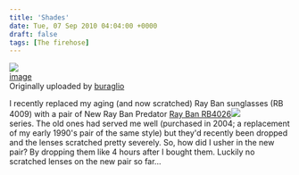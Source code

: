 ```yaml
---
title: 'Shades'
date: Tue, 07 Sep 2010 04:04:00 +0000
draft: false
tags: [The firehose]
---
```


[![](http://farm5.static.flickr.com/4105/4965928620_5f1bb195a5_m.jpg)](http://www.flickr.com/photos/buraglio/4965928620/ "photo sharing")  
[image](http://www.flickr.com/photos/buraglio/4965928620/)  
Originally uploaded by [buraglio](http://www.flickr.com/people/buraglio/)

I recently replaced my aging (and now scratched) Ray Ban sunglasses (RB 4009) with a pair of New Ray Ban Predator [Ray Ban RB4026](http://www.amazon.com/gp/product/B001UQ71N2?ie=UTF8&tag=nickburaglioc-20&linkCode=as2&camp=1789&creative=390957&creativeASIN=B001UQ71N2)![](http://www.assoc-amazon.com/e/ir?t=nickburaglioc-20&l=as2&o=1&a=B001UQ71N2)  
series. The old ones had served me well (purchased in 2004; a replacement of my early 1990's pair of the same style) but they'd recently been dropped and the lenses scratched pretty severely. So, how did I usher in the new pair? By dropping them like 4 hours after I bought them. Luckily no scratched lenses on the new pair so far...